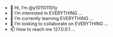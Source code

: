 - 👋 Hi, I’m @y101101101y
- 👀 I’m interested in EVERYTHING ...
- 🌱 I’m currently learning EVERYTHING ...
- 💞️ I’m looking to collaborate on EVERYTHING ...
- 📫 How to reach me 127.0.0.1 ...

<!---
y101101101y/y101101101y is a ✨ special ✨ repository because its `README.md` (this file) appears on your GitHub profile.
You can click the Preview link to take a look at your changes.
--->
